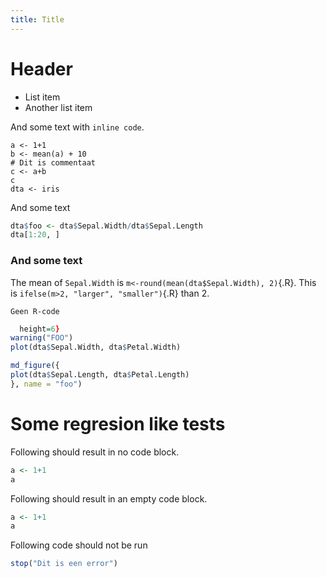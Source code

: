 ```yaml
---
title: Title
---
```



# Header

- List item 
- Another list item

And some text with `inline code`.

``` {#codeblock1 .R echo=TRUE results=TRUE}
a <- 1+1
b <- mean(a) + 10
# Dit is commentaat
c <- a+b
c
dta <- iris
```

And some text

``` {.R fun=output_table caption="Sample iris"}
dta$foo <- dta$Sepal.Width/dta$Sepal.Length
dta[1:20, ]
```

### And some text

The mean of `Sepal.Width` is `m<-round(mean(dta$Sepal.Width), 2)`{.R}. 
This is `ifelse(m>2, "larger", "smaller")`{.R} than 2.

```
Geen R-code
```


```{.R fun=output_figure name="test" caption="My figure" device="pdf" width=8 
  height=6}
warning("FOO")
plot(dta$Sepal.Width, dta$Petal.Width)
```


```{.R fun=output_raw}
md_figure({
plot(dta$Sepal.Length, dta$Petal.Length)
}, name = "foo")
```


# Some regresion like tests

Following should result in no code block.

```{.R #nooutput1 results=FALSE echo=FALSE}
a <- 1+1
a
```

Following should result in an empty code block.

```{.R #nooutput2 results=FALSE echo=FALSE drop_empty=FALSE}
a <- 1+1
a
```

Following code should not be run

```{.R #dontrun eval=FALSE}
stop("Dit is een error")
```

